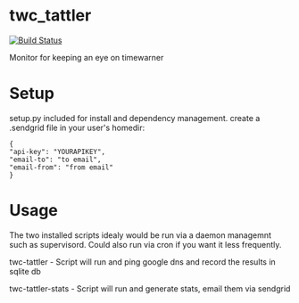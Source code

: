 # twc_tattler 
[![Build Status](https://travis-ci.org/mjgorman/twc_tattler.svg?branch=master)](https://travis-ci.org/mjgorman/twc_tattler)

Monitor for keeping an eye on timewarner

# Setup
setup.py included for install and dependency management.
create a .sendgrid file in your user's homedir:
```
{
"api-key": "YOURAPIKEY",
"email-to": "to email",
"email-from": "from email"
}
```

# Usage
The two installed scripts idealy would be run via a daemon managemnt such as supervisord. Could also run via cron if you want it less frequently.

twc-tattler - Script will run and ping google dns and record the results in sqlite db

twc-tattler-stats - Script will run and generate stats, email them via sendgrid
